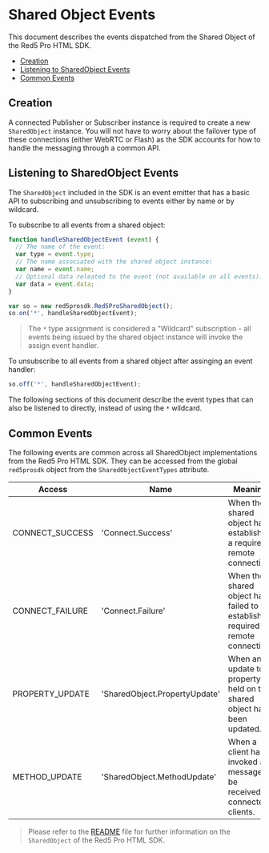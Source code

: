 # Shared Object Events
This document describes the events dispatched from the Shared Object of the Red5 Pro HTML SDK.

* [Creation](#creation)
* [Listening to SharedObject Events](#listening-to-sharedobject-events)
* [Common Events](#common-events)

## Creation
A connected Publisher or Subscriber instance is required to create a new `SharedObject` instance. You will not have to worry about the failover type of these connections (either WebRTC or Flash) as the SDK accounts for how to handle the messaging through a common API.

## Listening to SharedObject Events
The `SharedObject` included in the SDK is an event emitter that has a basic API to subscribing and unsubscribing to events either by name or by wildcard.

To subscribe to all events from a shared object:

```js
function handleSharedObjectEvent (event) {
  // The name of the event:
  var type = event.type;
  // The name associated with the shared object instance:
  var name = event.name;
  // Optional data releated to the event (not available on all events):
  var data = event.data;
}

var so = new red5prosdk.Red5ProSharedObject();
so.on('*', handleSharedObjectEvent);
```

> The `*` type assignment is considered a "Wildcard" subscription - all events being issued by the shared object instance will invoke the assign event handler.

To unsubscribe to all events from a shared object after assinging an event handler:

```js
so.off('*', handleSharedObjectEvent);
```

The following sections of this document describe the event types that can also be listened to directly, instead of using the `*` wildcard.

## Common Events
The following events are common across all SharedObject implementations from the Red5 Pro HTML SDK. They can be accessed from the global `red5prosdk` object from the `SharedObjectEventTypes` attribute.

| Access | Name | Meaning |
| --- | --- | --- |
| CONNECT_SUCCESS | 'Connect.Success' | When the shared object has established a required remote connection. |
| CONNECT_FAILURE | 'Connect.Failure' | When the shared object has failed to establish a required remote connection. |
| PROPERTY_UPDATE | 'SharedObject.PropertyUpdate' | When an update to a property held on the shared object has been updated. |
| METHOD_UPDATE | 'SharedObject.MethodUpdate' | When a client has invoked a message to be received on connected clients. |

> Please refer to the [README](README.md) file for further information on the `SharedObject` of the Red5 Pro HTML SDK.
